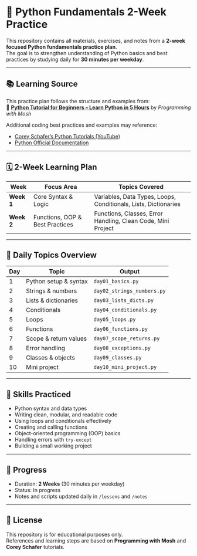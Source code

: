 # 🐍 Python Fundamentals 2-Week Practice

This repository contains all materials, exercises, and notes from a **2-week focused Python fundamentals practice plan**.  
The goal is to strengthen understanding of Python basics and best practices by studying daily for **30 minutes per weekday**.

---

## 📚 Learning Source

This practice plan follows the structure and examples from:  
🎥 [**Python Tutorial for Beginners – Learn Python in 5 Hours**](https://www.youtube.com/watch?v=_uQrJ0TkZlc) by *Programming with Mosh*

Additional coding best practices and examples may reference:
- [Corey Schafer’s Python Tutorials (YouTube)](https://www.youtube.com/user/schafer5)
- [Python Official Documentation](https://docs.python.org/3/)

---

## 🗓️ 2-Week Learning Plan

| Week | Focus Area | Topics Covered |
|------|-------------|----------------|
| **Week 1** | Core Syntax & Logic | Variables, Data Types, Loops, Conditionals, Lists, Dictionaries |
| **Week 2** | Functions, OOP & Best Practices | Functions, Classes, Error Handling, Clean Code, Mini Project |

---

## 🧩 Daily Topics Overview

| Day | Topic | Output |
|-----|--------|--------|
| 1 | Python setup & syntax | `day01_basics.py` |
| 2 | Strings & numbers | `day02_strings_numbers.py` |
| 3 | Lists & dictionaries | `day03_lists_dicts.py` |
| 4 | Conditionals | `day04_conditionals.py` |
| 5 | Loops | `day05_loops.py` |
| 6 | Functions | `day06_functions.py` |
| 7 | Scope & return values | `day07_scope_returns.py` |
| 8 | Error handling | `day08_exceptions.py` |
| 9 | Classes & objects | `day09_classes.py` |
| 10 | Mini project | `day10_mini_project.py` |

---

## 🧠 Skills Practiced

- Python syntax and data types  
- Writing clean, modular, and readable code  
- Using loops and conditionals effectively  
- Creating and calling functions  
- Object-oriented programming (OOP) basics  
- Handling errors with `try-except`  
- Building a small working project

---

## 🏁 Progress

- Duration: **2 Weeks** (30 minutes per weekday)  
- Status: In progress  
- Notes and scripts updated daily in `/lessons` and `/notes`

---

## 🧾 License

This repository is for educational purposes only.  
References and learning steps are based on **Programming with Mosh** and **Corey Schafer** tutorials.
